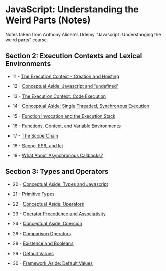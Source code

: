 # JavaScript: Understanding the Weird Parts (Notes)

Notes taken from Anthony Alicea's Udemy "Javascript: Understanging the weird parts" course.

## Section 2: Execution Contexts and Lexical Environments

-   11 - [The Execution Context - Creation and Hoisting](section-2/s2-11-creation-and-hoisting)

-   12 - [Conceptual Aside: Javascript and 'undefined'](section-2/s2-12-js-and-undefined/README.md)

-   13 - [The Execution Context: Code Execution](section-2/s2-13-code-execution)

-   14 - [Conceptual Aside: Single Threaded, Synchronous Execution](section-2/s2-14-single-threaded-sync-exec)

-   15 - [Function Invocation and the Execution Stack](section-2/s2-15-execution-stack)

-   16 - [Functions, Context, and Variable Environments](section-2/s2-16-fun-context-var-env)

-   17 - [The Scope Chain](section-2/s2-17-scope-chain)

-   18 - [Scope, ES6, and let](section-2/s2-18-scope-es6-let)

-   19 - [What About Asynchronous Callbacks?](section-2/s2-19-async-callbacks)

## Section 3: Types and Operators

-   20 - [Conceptual Aside: Types and Javascript](section-3/s3-20-types-js)

-   21 - [Primitive Types](section-3/s3-21-primitive-types)

-   22 - [Conceptual Aside: Operators](section-3/s3-22-operators)

-   23 - [Operator Precedence and Associativity](section-3/s3-23-procedence-associativity)

-   24 - [Conceptual Aside: Coercion](section-3/s3-24-coercion)

-   26 - [Comparison Operators](section-3/s3-26-comparison-operators)

-   28 - [Existence and Booleans](section-3/s3-28-existence-booleans)

-   29 - [Default Values](section-3/s3-29-default-values)

-   30 - [Framework Aside: Default Values](section-3/s3-30-framework-aside-def-vals)
